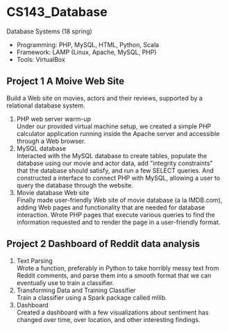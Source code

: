 # CS143_Database
Database Systems (18 spring)
- Programming: PHP, MySQL, HTML, Python, Scala
- Framework: LAMP (Linux, Apache, MySQL, PHP)
- Tools: VirtualBox


## Project 1 A Moive Web Site
Build a Web site on movies, actors and their reviews, supported by a relational database system.
1. PHP web server warm-up  
Under our provided virtual machine setup, we created a simple PHP calculator application running inside the Apache server and accessible through a Web browser.
2. MySQL database  
Interacted with the MySQL database to create tables, populate the database using our movie and actor data, add "integrity constraints" that the database should satisfy, and run a few SELECT queries. And constructed a interface to connect PHP with MySQL, allowing a user to query the database through the website.
3. Movie database Web site  
Finally made user-friendly Web site of movie database (a la IMDB.com), adding Web pages and functionality that are needed for database interaction. Wrote PHP pages that execute various queries to find the information requested and to render the page in a user-friendly format.

## Project 2 Dashboard of Reddit data analysis
1. Text Parsing  
Wrote a function, preferably in Python to take horribly messy text from Reddit comments, and parse them into a smooth format that we can eventually use to train a classifier.
2. Transforming Data and Training Classifier  
Train a classifier using a Spark package called mllib.
3. Dashboard  
Created a dashboard with a few visualizations about sentiment has changed over time, over location, and other interesting findings.